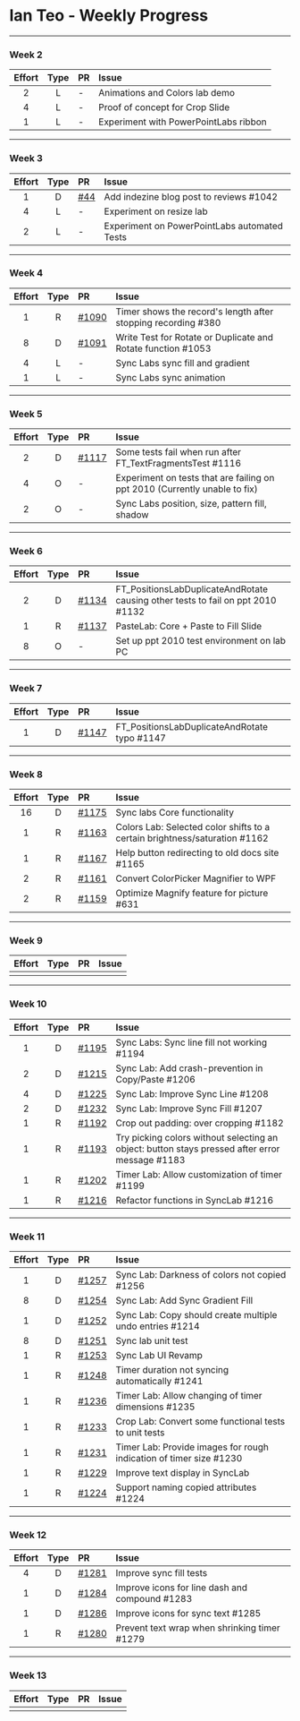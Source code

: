 # Ian Teo - Weekly Progress

---

### Week 2

Effort| Type | PR | Issue
:----:|:----:|:-----------|:------
2 | L | - | Animations and Colors lab demo
4 | L | - | Proof of concept for Crop Slide
1 | L | - | Experiment with PowerPointLabs ribbon

---
### Week 3

Effort| Type | PR | Issue
:----:|:----:|:-----------|:------
1 | D | [#44](https://github.com/PowerPointLabs/PowerPointLabs-Website/pull/44) | Add indezine blog post to reviews #1042
4 | L | - | Experiment on resize lab
2 | L | - | Experiment on PowerPointLabs automated Tests


---
### Week 4

Effort| Type | PR | Issue
:----:|:----:|:-----------|:------
1 | R | [#1090](https://github.com/PowerPointLabs/PowerPointLabs/pull/1090) | Timer shows the record's length after stopping recording #380
8 | D | [#1091](https://github.com/PowerPointLabs/PowerPointLabs/pull/1091) | Write Test for Rotate or Duplicate and Rotate function #1053
4 | L | - | Sync Labs sync fill and gradient
1 | L | - | Sync Labs sync animation
 
---
### Week 5

Effort| Type | PR | Issue
:----:|:----:|:-----------|:------
2 | D | [#1117](https://github.com/PowerPointLabs/PowerPointLabs/pull/1117) | Some tests fail when run after FT_TextFragmentsTest #1116
4 | O | - | Experiment on tests that are failing on ppt 2010 (Currently unable to fix)
2 | O | - | Sync Labs position, size, pattern fill, shadow
 
---
### Week 6

Effort| Type | PR | Issue
:----:|:----:|:-----------|:------
2 | D | [#1134](https://github.com/PowerPointLabs/PowerPointLabs/pull/1134) | FT_PositionsLabDuplicateAndRotate causing other tests to fail on ppt 2010 #1132 
1 | R | [#1137](https://github.com/PowerPointLabs/PowerPointLabs/pull/1137) | PasteLab: Core + Paste to Fill Slide
8 | O | - | Set up ppt 2010 test environment on lab PC
 
---
### Week 7

Effort| Type | PR | Issue
:----:|:----:|:-----------|:------
1 | D | [#1147](https://github.com/PowerPointLabs/PowerPointLabs/pull/1148) | FT_PositionsLabDuplicateAndRotate typo #1147
 
---
### Week 8

Effort| Type | PR | Issue
:----:|:----:|:-----------|:------
16 | D | [#1175](https://github.com/PowerPointLabs/PowerPointLabs/pull/1175) | Sync labs Core functionality
1 | R | [#1163](https://github.com/PowerPointLabs/PowerPointLabs/pull/1163) | Colors Lab: Selected color shifts to a certain brightness/saturation #1162
1 | R | [#1167](https://github.com/PowerPointLabs/PowerPointLabs/pull/1167) | Help button redirecting to old docs site #1165
2 | R | [#1161](https://github.com/PowerPointLabs/PowerPointLabs/pull/1161) | Convert ColorPicker Magnifier to WPF
2 | R | [#1159](https://github.com/PowerPointLabs/PowerPointLabs/pull/1159) | Optimize Magnify feature for picture #631

---
### Week 9

Effort| Type | PR | Issue
:----:|:----:|:-----------|:------
 |  |  | 
 
---
### Week 10

Effort| Type | PR | Issue
:----:|:----:|:-----------|:------
1 | D | [#1195](https://github.com/PowerPointLabs/PowerPointLabs/pull/1195) | Sync Labs: Sync line fill not working #1194
2 | D | [#1215](https://github.com/PowerPointLabs/PowerPointLabs/pull/1215) | Sync Lab: Add crash-prevention in Copy/Paste #1206
4 | D | [#1225](https://github.com/PowerPointLabs/PowerPointLabs/pull/1225) | Sync Lab: Improve Sync Line #1208
2 | D | [#1232](https://github.com/PowerPointLabs/PowerPointLabs/pull/1232) | Sync Lab: Improve Sync Fill #1207
1 | R | [#1192](https://github.com/PowerPointLabs/PowerPointLabs/issues/1192) | Crop out padding: over cropping #1182
1 | R | [#1193](https://github.com/PowerPointLabs/PowerPointLabs/pull/1193) | Try picking colors without selecting an object: button stays pressed after error message #1183
1 | R | [#1202](https://github.com/PowerPointLabs/PowerPointLabs/pull/1202) | Timer Lab: Allow customization of timer #1199
1 | R | [#1216](https://github.com/PowerPointLabs/PowerPointLabs/pull/1216) | Refactor functions in SyncLab #1216
 
---
### Week 11

Effort| Type | PR | Issue
:----:|:----:|:-----------|:------
1 | D | [#1257](https://github.com/PowerPointLabs/PowerPointLabs/pull/1257) | Sync Lab: Darkness of colors not copied #1256
8 | D | [#1254](https://github.com/PowerPointLabs/PowerPointLabs/pull/1254) | Sync Lab: Add Sync Gradient Fill
1 | D | [#1252](https://github.com/PowerPointLabs/PowerPointLabs/pull/1252) | Sync Lab: Copy should create multiple undo entries #1214
8 | D | [#1251](https://github.com/PowerPointLabs/PowerPointLabs/pull/1251) | Sync lab unit test
1 | R | [#1253](https://github.com/PowerPointLabs/PowerPointLabs/pull/1251) | Sync Lab UI Revamp
1 | R | [#1248](https://github.com/PowerPointLabs/PowerPointLabs/pull/1248) | Timer duration not syncing automatically #1241
1 | R | [#1236](https://github.com/PowerPointLabs/PowerPointLabs/pull/1236) | Timer Lab: Allow changing of timer dimensions #1235
1 | R | [#1233](https://github.com/PowerPointLabs/PowerPointLabs/pull/1233) | Crop Lab: Convert some functional tests to unit tests
1 | R | [#1231](https://github.com/PowerPointLabs/PowerPointLabs/pull/1231) | Timer Lab: Provide images for rough indication of timer size #1230
1 | R | [#1229](https://github.com/PowerPointLabs/PowerPointLabs/pull/1229) | Improve text display in SyncLab
1 | R | [#1224](https://github.com/PowerPointLabs/PowerPointLabs/pull/1227) | Support naming copied attributes #1224
 
---
### Week 12

Effort| Type | PR | Issue
:----:|:----:|:-----------|:------
4 | D | [#1281](https://github.com/PowerPointLabs/PowerPointLabs/pull/1281) | Improve sync fill tests
1 | D | [#1284](https://github.com/PowerPointLabs/PowerPointLabs/pull/1284) | Improve icons for line dash and compound #1283
1 | D | [#1286](https://github.com/PowerPointLabs/PowerPointLabs/pull/1284) | Improve icons for sync text #1285
1 | R | [#1280](https://github.com/PowerPointLabs/PowerPointLabs/pull/1280) | Prevent text wrap when shrinking timer #1279
 
---
### Week 13

Effort| Type | PR | Issue
:----:|:----:|:-----------|:------
 |  |  | 
 
